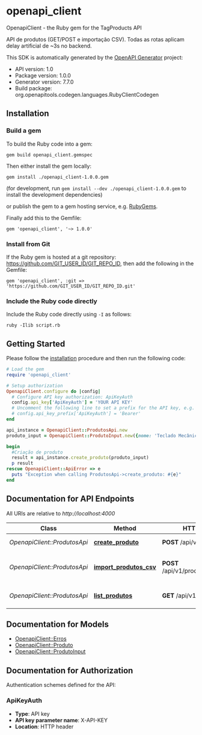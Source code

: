 # openapi_client

OpenapiClient - the Ruby gem for the TagProducts API

API de produtos (GET/POST e importação CSV). Todas as rotas aplicam delay artificial de ~3s no backend.


This SDK is automatically generated by the [OpenAPI Generator](https://openapi-generator.tech) project:

- API version: 1.0
- Package version: 1.0.0
- Generator version: 7.7.0
- Build package: org.openapitools.codegen.languages.RubyClientCodegen

## Installation

### Build a gem

To build the Ruby code into a gem:

```shell
gem build openapi_client.gemspec
```

Then either install the gem locally:

```shell
gem install ./openapi_client-1.0.0.gem
```

(for development, run `gem install --dev ./openapi_client-1.0.0.gem` to install the development dependencies)

or publish the gem to a gem hosting service, e.g. [RubyGems](https://rubygems.org/).

Finally add this to the Gemfile:

    gem 'openapi_client', '~> 1.0.0'

### Install from Git

If the Ruby gem is hosted at a git repository: https://github.com/GIT_USER_ID/GIT_REPO_ID, then add the following in the Gemfile:

    gem 'openapi_client', :git => 'https://github.com/GIT_USER_ID/GIT_REPO_ID.git'

### Include the Ruby code directly

Include the Ruby code directly using `-I` as follows:

```shell
ruby -Ilib script.rb
```

## Getting Started

Please follow the [installation](#installation) procedure and then run the following code:

```ruby
# Load the gem
require 'openapi_client'

# Setup authorization
OpenapiClient.configure do |config|
  # Configure API key authorization: ApiKeyAuth
  config.api_key['ApiKeyAuth'] = 'YOUR API KEY'
  # Uncomment the following line to set a prefix for the API key, e.g. 'Bearer' (defaults to nil)
  # config.api_key_prefix['ApiKeyAuth'] = 'Bearer'
end

api_instance = OpenapiClient::ProdutosApi.new
produto_input = OpenapiClient::ProdutoInput.new({nome: 'Teclado Mecânico', preco: 199.9, descricao: 'Descrição longa o suficiente (≥30 chars) para passar na validação.'}) # ProdutoInput | 

begin
  #Criação de produto
  result = api_instance.create_produto(produto_input)
  p result
rescue OpenapiClient::ApiError => e
  puts "Exception when calling ProdutosApi->create_produto: #{e}"
end

```

## Documentation for API Endpoints

All URIs are relative to *http://localhost:4000*

Class | Method | HTTP request | Description
------------ | ------------- | ------------- | -------------
*OpenapiClient::ProdutosApi* | [**create_produto**](docs/ProdutosApi.md#create_produto) | **POST** /api/v1/produtos | Criação de produto
*OpenapiClient::ProdutosApi* | [**import_produtos_csv**](docs/ProdutosApi.md#import_produtos_csv) | **POST** /api/v1/produtos/importacao | Importação de produtos via CSV
*OpenapiClient::ProdutosApi* | [**list_produtos**](docs/ProdutosApi.md#list_produtos) | **GET** /api/v1/produtos | Listagem de produtos


## Documentation for Models

 - [OpenapiClient::Erros](docs/Erros.md)
 - [OpenapiClient::Produto](docs/Produto.md)
 - [OpenapiClient::ProdutoInput](docs/ProdutoInput.md)


## Documentation for Authorization


Authentication schemes defined for the API:
### ApiKeyAuth


- **Type**: API key
- **API key parameter name**: X-API-KEY
- **Location**: HTTP header

